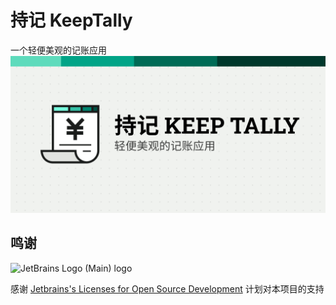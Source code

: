 # 持记 KeepTally
一个轻便美观的记账应用
![Banner](assets/banner.png)

## 鸣谢

![JetBrains Logo (Main) logo](https://resources.jetbrains.com/storage/products/company/brand/logos/jb_beam.svg)

感谢 [Jetbrains's Licenses for Open Source Development](https://jb.gg/OpenSourceSupport) 计划对本项目的支持
